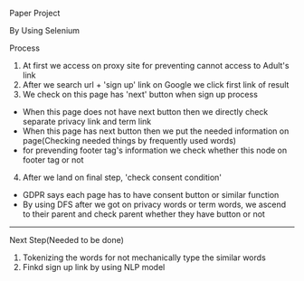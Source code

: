 Paper Project

By Using Selenium

Process
1. At first we access on proxy site for preventing cannot access to Adult's link
2. After we search url + 'sign up' link on Google we click first link of result
3. We check on this page has 'next' button when sign up process
 - When this page does not have next button then we directly check separate privacy link and term link
 - When this page has next button then we put the needed information on page(Checking needed things by frequently used words)
 - for prevending footer tag's information we check whether this node on footer tag or not
4. After we land on final step, 'check consent condition'
 - GDPR says each page has to have consent button or similar function
 - By using DFS after we got on privacy words or term words, we ascend to their parent and check parent whether they have button or not
 
-----------------------------------------------------------------------------------------------------------------------------------
Next Step(Needed to be done)
1. Tokenizing the words for not mechanically type the similar words
2. Finkd sign up link by using NLP model
